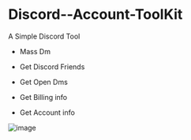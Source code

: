 # Discord--Account-ToolKit
A Simple Discord Tool
- Mass Dm

- Get Discord Friends

- Get Open Dms

- Get Billing info

- Get Account info

![image](https://github.com/0xSuspect/Discord--Account-ToolKit/assets/152611711/785fb039-412b-4b1d-a6f0-47ef7c105f8c)

